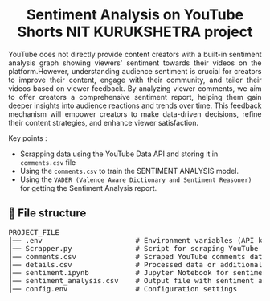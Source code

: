 <h1 align="center"> Sentiment Analysis on YouTube Shorts NIT KURUKSHETRA project </h1>

<p align = "justify"> YouTube does not directly provide content creators with a built-in sentiment analysis graph showing viewers' sentiment towards their videos on the platform.However, understanding audience sentiment is crucial for creators to improve their content, engage with their community, and tailor their videos based on viewer feedback. By analyzing viewer comments, we aim to offer creators a comprehensive sentiment report, helping them gain deeper insights into audience reactions and trends over time. This feedback mechanism will empower creators to make data-driven decisions, refine their content strategies, and enhance viewer satisfaction. </p>

Key points :

- Scrapping data using the YouTube Data API and storing it in `comments.csv` file
- Using the `comments.csv` to train the SENTIMENT ANALYSIS model.
- Using the `VADER (Valence Aware Dictionary and Sentiment Reasoner)` for getting the Sentiment Analysis report.

<h2>📁 File structure</h2>
<pre>
PROJECT_FILE
│── .env                      # Environment variables (API keys, credentials)
│── Scrapper.py               # Script for scraping YouTube comments
│── comments.csv              # Scraped YouTube comments dataset
│── details.csv               # Processed data or additional details
│── sentiment.ipynb           # Jupyter Notebook for sentiment analysis
│── sentiment_analysis.csv    # Output file with sentiment analysis results
│── config.env                # Configuration settings
</pre>



